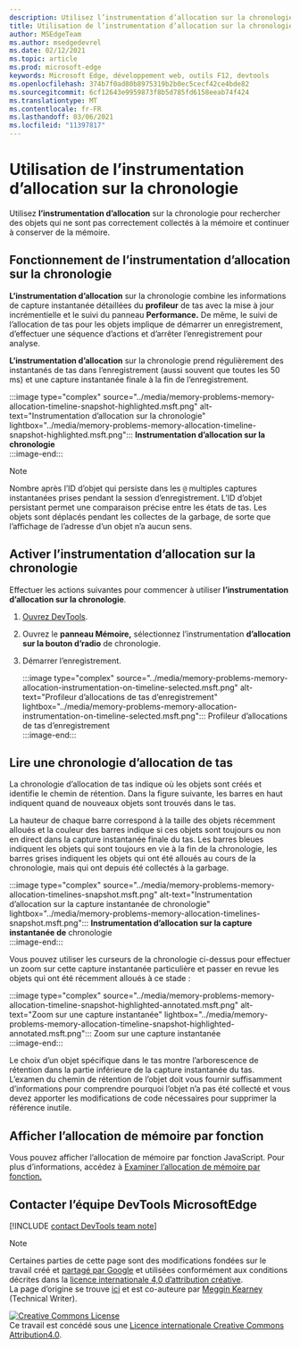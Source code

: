 ```yaml
---
description: Utilisez l’instrumentation d’allocation sur la chronologie pour rechercher des objets qui ne sont pas correctement collectés à la mémoire et continuer à conserver la mémoire.
title: Utilisation de l’instrumentation d’allocation sur la chronologie
author: MSEdgeTeam
ms.author: msedgedevrel
ms.date: 02/12/2021
ms.topic: article
ms.prod: microsoft-edge
keywords: Microsoft Edge, développement web, outils F12, devtools
ms.openlocfilehash: 374b7f0ad80b8975319b2b0ec5cecf42ce4bde82
ms.sourcegitcommit: 6cf12643e9959873f8b5d785fd6158eeab74f424
ms.translationtype: MT
ms.contentlocale: fr-FR
ms.lasthandoff: 03/06/2021
ms.locfileid: "11397817"
---
```

<!-- Copyright Meggin Kearney 

   Licensed under the Apache License, Version 2.0 (the "License");
   you may not use this file except in compliance with the License.
   You may obtain a copy of the License at

       https://www.apache.org/licenses/LICENSE-2.0

   Unless required by applicable law or agreed to in writing, software
   distributed under the License is distributed on an "AS IS" BASIS,
   WITHOUT WARRANTIES OR CONDITIONS OF ANY KIND, either express or implied.
   See the License for the specific language governing permissions and
   limitations under the License. -->

# <a name="how-to-use-allocation-instrumentation-on-timeline"></a>Utilisation de l’instrumentation d’allocation sur la chronologie  

Utilisez **l’instrumentation d’allocation** sur la chronologie pour rechercher des objets qui ne sont pas correctement collectés à la mémoire et continuer à conserver de la mémoire.  

## <a name="how-allocation-instrumentation-on-timeline-works"></a>Fonctionnement de l’instrumentation d’allocation sur la chronologie  

**L’instrumentation d’allocation** sur la chronologie combine les informations de capture instantanée détaillées du **profileur** de tas avec la mise à jour incrémentielle et le suivi du panneau **Performance.**  De même, le suivi de l’allocation de tas pour les objets implique de démarrer un enregistrement, d’effectuer une séquence d’actions et d’arrêter l’enregistrement pour analyse.  

<!--todo: add profile memory problems (heap profiler) section when available  -->  
<!--todo: add profile evaluate performance (Performance panel) section when available  -->  

**L’instrumentation d’allocation** sur la chronologie prend régulièrement des instantanés de tas dans l’enregistrement \(aussi souvent que toutes les 50 ms\) et une capture instantanée finale à la fin de l’enregistrement.  

:::image type="complex" source="../media/memory-problems-memory-allocation-timeline-snapshot-highlighted.msft.png" alt-text="Instrumentation d’allocation sur la chronologie" lightbox="../media/memory-problems-memory-allocation-timeline-snapshot-highlighted.msft.png":::
   **Instrumentation d’allocation sur la chronologie**  
:::image-end:::  

> [!NOTE]
> Nombre après l’ID d’objet qui persiste dans les `@` multiples captures instantanées prises pendant la session d’enregistrement.  L’ID d’objet persistant permet une comparaison précise entre les états de tas.  Les objets sont déplacés pendant les collectes de la garbage, de sorte que l’affichage de l’adresse d’un objet n’a aucun sens.  

## <a name="enable-allocation-instrumentation-on-timeline"></a>Activer l’instrumentation d’allocation sur la chronologie  

Effectuer les actions suivantes pour commencer à utiliser **l’instrumentation d’allocation sur la chronologie**.  

1.  [Ouvrez DevTools][DevtoolsOpenIndex].  
1.  Ouvrez le **panneau Mémoire,** sélectionnez l’instrumentation **d’allocation sur la bouton d’radio** de chronologie.  
1.  Démarrer l’enregistrement.  
    
    :::image type="complex" source="../media/memory-problems-memory-allocation-instrumentation-on-timeline-selected.msft.png" alt-text="Profileur d’allocations de tas d’enregistrement" lightbox="../media/memory-problems-memory-allocation-instrumentation-on-timeline-selected.msft.png":::
       Profileur d’allocations de tas d’enregistrement  
    :::image-end:::  
    
## <a name="read-a-heap-allocation-timeline"></a>Lire une chronologie d’allocation de tas  

La chronologie d’allocation de tas indique où les objets sont créés et identifie le chemin de rétention.  Dans la figure suivante, les barres en haut indiquent quand de nouveaux objets sont trouvés dans le tas.  

La hauteur de chaque barre correspond à la taille des objets récemment alloués et la couleur des barres indique si ces objets sont toujours ou non en direct dans la capture instantanée finale du tas.  Les barres bleues indiquent les objets qui sont toujours en vie à la fin de la chronologie, les barres grises indiquent les objets qui ont été alloués au cours de la chronologie, mais qui ont depuis été collectés à la garbage.  

:::image type="complex" source="../media/memory-problems-memory-allocation-timelines-snapshot.msft.png" alt-text="Instrumentation d’allocation sur la capture instantanée de chronologie" lightbox="../media/memory-problems-memory-allocation-timelines-snapshot.msft.png":::
   **Instrumentation d’allocation sur la capture instantanée de** chronologie  
:::image-end:::  

<!--In the following figure, an action was performed 3 times.  The sample program caches five objects, so the last five blue bars are expected.  But the left-most blue bar indicates a potential problem.  -->  
<!--todo: redo figure 4 with multiple choose actions  -->  

Vous pouvez utiliser les curseurs de la chronologie ci-dessus pour effectuer un zoom sur cette capture instantanée particulière et passer en revue les objets qui ont été récemment alloués à ce stade :  

:::image type="complex" source="../media/memory-problems-memory-allocation-timeline-snapshot-highlighted-annotated.msft.png" alt-text="Zoom sur une capture instantanée" lightbox="../media/memory-problems-memory-allocation-timeline-snapshot-highlighted-annotated.msft.png":::
   Zoom sur une capture instantanée  
:::image-end:::  

Le choix d’un objet spécifique dans le tas montre l’arborescence de rétention dans la partie inférieure de la capture instantanée du tas.  L’examen du chemin de rétention de l’objet doit vous fournir suffisamment d’informations pour comprendre pourquoi l’objet n’a pas été collecté et vous devez apporter les modifications de code nécessaires pour supprimer la référence inutile.  

## <a name="view-memory-allocation-by-function"></a>Afficher l’allocation de mémoire par fonction  

Vous pouvez afficher l’allocation de mémoire par fonction JavaScript.  Pour plus d’informations, accédez à [Examiner l’allocation de mémoire par fonction.][DevtoolsMemoryProblemsIndexInvestigateMemoryAllocationFunction]  

## <a name="getting-in-touch-with-the-microsoft-edge-devtools-team"></a>Contacter l’équipe DevTools MicrosoftEdge  

[!INCLUDE [contact DevTools team note](../includes/contact-devtools-team-note.md)]  

<!-- links -->  

[DevToolsOpenIndex]: ../open/index.md "Ouvrez Microsoft Edge (Chromium) DevTools | Documents Microsoft"
[DevtoolsMemoryProblemsIndexInvestigateMemoryAllocationFunction]: ./index.md#investigate-memory-allocation-by-function "Examiner l’allocation de mémoire par fonction : résoudre les problèmes de mémoire | Documents Microsoft"  

<!--[HeapProfiler]: ./heap-snapshots.md "How to Record Heap Snapshots"  -->  
<!--[PerformancePanel]: ../profile/evaluate-performance/timeline-tool ""  -->  

[MicrosoftEdgeChannel]: https://www.microsoftedgeinsider.com/download "Télécharger un canal Microsoft Edge"  

> [!NOTE]
> Certaines parties de cette page sont des modifications fondées sur le travail créé et [partagé par Google][GoogleSitePolicies] et utilisées conformément aux conditions décrites dans la [licence internationale 4,0 d’attribution créative][CCA4IL].  
> La page d’origine se trouve [ici](https://developers.google.com/web/tools/chrome-devtools/memory-problems/allocation-profiler) et est co-auteure par [Meggin Kearney][MegginKearney] \(Technical Writer\).  

[![Creative Commons License][CCby4Image]][CCA4IL]  
Ce travail est concédé sous une [Licence internationale Creative Commons Attribution4.0][CCA4IL].  

[CCA4IL]: https://creativecommons.org/licenses/by/4.0  
[CCby4Image]: https://i.creativecommons.org/l/by/4.0/88x31.png  
[GoogleSitePolicies]: https://developers.google.com/terms/site-policies  
[KayceBasques]: https://developers.google.com/web/resources/contributors/kaycebasques  
[MegginKearney]: https://developers.google.com/web/resources/contributors/megginkearney  
